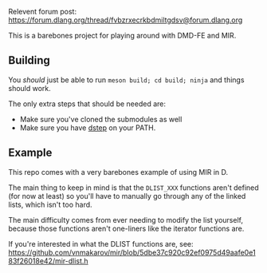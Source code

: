 Relevent forum post: https://forum.dlang.org/thread/fvbzrxecrkbdmiltgdsv@forum.dlang.org

This is a barebones project for playing around with DMD-FE and MIR.

## Building

You *should* just be able to run `meson build; cd build; ninja` and things should work.

The only extra steps that should be needed are:

* Make sure you've cloned the submodules as well
* Make sure you have [dstep](https://github.com/jacob-carlborg/dstep) on your PATH.

## Example

This repo comes with a very barebones example of using MIR in D.

The main thing to keep in mind is that the `DLIST_XXX` functions aren't defined (for now at least) so you'll
have to manually go through any of the linked lists, which isn't too hard.

The main difficulty comes from ever needing to modify the list yourself, because those functions aren't one-liners like
the iterator functions are.

If you're interested in what the DLIST functions are, see: https://github.com/vnmakarov/mir/blob/5dbe37c920c92ef0975d49aafe0e183f26018e42/mir-dlist.h